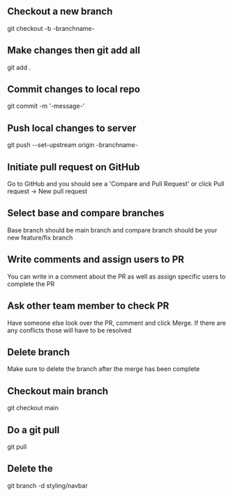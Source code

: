 ## Checkout a new branch
git checkout -b -branchname-

## Make changes then git add all
git add .

## Commit changes to local repo
git commit -m '-message-'

## Push local changes to server
git push --set-upstream origin -branchname-

## Initiate pull request on GitHub
Go to GitHub and you should see a 'Compare and Pull Request' or click Pull request -> New pull request

## Select base and compare branches
Base branch should be main branch and compare branch should be your new feature/fix branch

## Write comments and assign users to PR
You can write in a comment about the PR as well as assign specific users to complete the PR

## Ask other team member to check PR
Have someone else look over the PR, comment and click Merge. If there are any conflicts those will have to be resolved

## Delete branch
Make sure to delete the branch after the merge has been complete

## Checkout main branch
git checkout main

## Do a git pull
git pull

## Delete the 
git branch -d styling/navbar 
